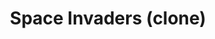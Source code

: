 ---
title: Space Invaders (clone)
vm_file: space-invaders.vm
source: https://github.com/jcon/SpaceInvaders
---
